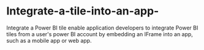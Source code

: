 # Integrate-a-tile-into-an-app-
Integrate a Power BI tile enable application developers to integrate Power BI tiles from a user's power BI account by embedding an IFrame into an app, such as a mobile app or web app. 
